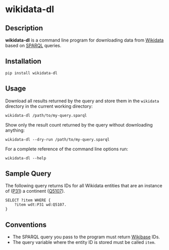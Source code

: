 # wikidata-dl

## Description

**wikidata-dl** is a command line program for downloading data from [Wikidata](https://www.wikidata.org/) based on [SPARQL](https://en.wikipedia.org/wiki/SPARQL) queries.

## Installation

    pip install wikidata-dl

## Usage

Download all results returned by the query and store them in the `wikidata` directory in the current working directory:

    wikidata-dl /path/to/my-query.sparql

Show only the result count returned by the query without downloading anything:

    wikidata-dl --dry-run /path/to/my-query.sparql

For a complete reference of the command line options run:

    wikidata-dl --help

## Sample Query

The following query returns IDs for all Wikidata entities that are an instance of ([P31](https://www.wikidata.org/wiki/Property:P31)) a continent ([Q5107](https://www.wikidata.org/wiki/Q5107)).

    SELECT ?item WHERE {
        ?item wdt:P31 wd:Q5107.
    }

## Conventions

* The SPARQL query you pass to the program must return [Wikibase](https://www.mediawiki.org/wiki/Wikibase/DataModel/Primer) IDs.
* The query variable where the entity ID is stored must be called ``item``.